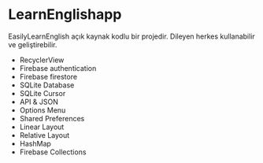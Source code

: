 # LearnEnglishapp
EasilyLearnEnglish açık kaynak kodlu bir projedir. Dileyen herkes kullanabilir ve geliştirebilir. 

* RecyclerView
* Firebase authentication
* Firebase firestore
* SQLite Database 
* SQLite Cursor 
* API & JSON 
* Options Menu
* Shared Preferences
* Linear Layout
* Relative Layout
* HashMap
* Firebase Collections




